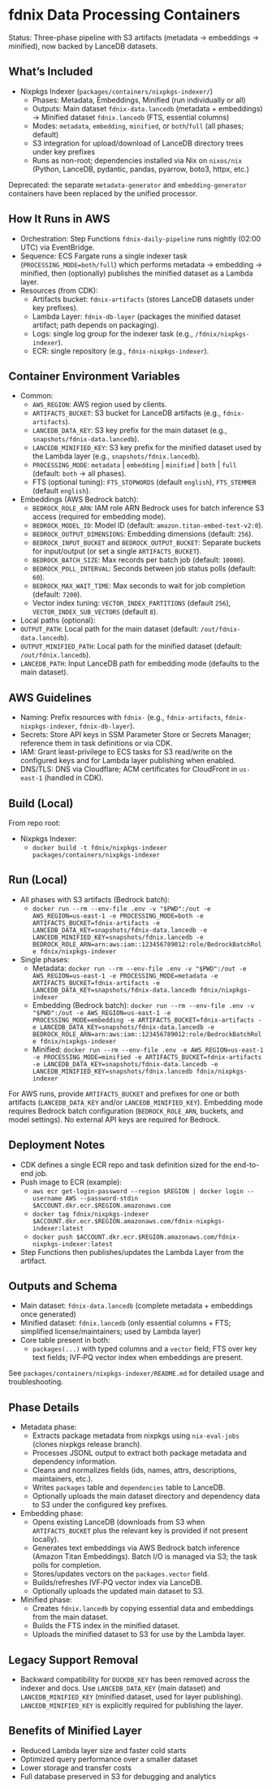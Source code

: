 # fdnix Data Processing Containers

Status: Three-phase pipeline with S3 artifacts (metadata → embeddings → minified), now backed by LanceDB datasets.

## What’s Included

- Nixpkgs Indexer (`packages/containers/nixpkgs-indexer/`)
  - Phases: Metadata, Embeddings, Minified (run individually or all)
  - Outputs: Main dataset `fdnix-data.lancedb` (metadata + embeddings) → Minified dataset `fdnix.lancedb` (FTS, essential columns)
  - Modes: `metadata`, `embedding`, `minified`, or `both`/`full` (all phases; default)
  - S3 integration for upload/download of LanceDB directory trees under key prefixes
  - Runs as non-root; dependencies installed via Nix on `nixos/nix` (Python, LanceDB, pydantic, pandas, pyarrow, boto3, httpx, etc.)

Deprecated: the separate `metadata-generator` and `embedding-generator` containers have been replaced by the unified processor.

## How It Runs in AWS

- Orchestration: Step Functions `fdnix-daily-pipeline` runs nightly (02:00 UTC) via EventBridge.
- Sequence: ECS Fargate runs a single indexer task (`PROCESSING_MODE=both/full`) which performs metadata → embedding → minified, then (optionally) publishes the minified dataset as a Lambda layer.
- Resources (from CDK):
  - Artifacts bucket: `fdnix-artifacts` (stores LanceDB datasets under key prefixes).
  - Lambda Layer: `fdnix-db-layer` (packages the minified dataset artifact; path depends on packaging).
  - Logs: single log group for the indexer task (e.g., `/fdnix/nixpkgs-indexer`).
  - ECR: single repository (e.g., `fdnix-nixpkgs-indexer`).

## Container Environment Variables

- Common:
  - `AWS_REGION`: AWS region used by clients.
  - `ARTIFACTS_BUCKET`: S3 bucket for LanceDB artifacts (e.g., `fdnix-artifacts`).
  - `LANCEDB_DATA_KEY`: S3 key prefix for the main dataset (e.g., `snapshots/fdnix-data.lancedb`).
  - `LANCEDB_MINIFIED_KEY`: S3 key prefix for the minified dataset used by the Lambda layer (e.g., `snapshots/fdnix.lancedb`).
  - `PROCESSING_MODE`: `metadata` | `embedding` | `minified` | `both` | `full` (default: `both` → all phases).
  - FTS (optional tuning): `FTS_STOPWORDS` (default `english`), `FTS_STEMMER` (default `english`).
- Embeddings (AWS Bedrock batch):
  - `BEDROCK_ROLE_ARN`: IAM role ARN Bedrock uses for batch inference S3 access (required for embedding mode).
  - `BEDROCK_MODEL_ID`: Model ID (default: `amazon.titan-embed-text-v2:0`).
  - `BEDROCK_OUTPUT_DIMENSIONS`: Embedding dimensions (default: `256`).
  - `BEDROCK_INPUT_BUCKET` and `BEDROCK_OUTPUT_BUCKET`: Separate buckets for input/output (or set a single `ARTIFACTS_BUCKET`).
  - `BEDROCK_BATCH_SIZE`: Max records per batch job (default: `10000`).
  - `BEDROCK_POLL_INTERVAL`: Seconds between job status polls (default: `60`).
  - `BEDROCK_MAX_WAIT_TIME`: Max seconds to wait for job completion (default: `7200`).
  - Vector index tuning: `VECTOR_INDEX_PARTITIONS` (default `256`), `VECTOR_INDEX_SUB_VECTORS` (default `8`).
- Local paths (optional):
- `OUTPUT_PATH`: Local path for the main dataset (default: `/out/fdnix-data.lancedb`).
- `OUTPUT_MINIFIED_PATH`: Local path for the minified dataset (default: `/out/fdnix.lancedb`).
- `LANCEDB_PATH`: Input LanceDB path for embedding mode (defaults to the main dataset).

## AWS Guidelines

- Naming: Prefix resources with `fdnix-` (e.g., `fdnix-artifacts`, `fdnix-nixpkgs-indexer`, `fdnix-db-layer`).
- Secrets: Store API keys in SSM Parameter Store or Secrets Manager; reference them in task definitions or via CDK.
- IAM: Grant least-privilege to ECS tasks for S3 read/write on the configured keys and for Lambda layer publishing when enabled.
- DNS/TLS: DNS via Cloudflare; ACM certificates for CloudFront in `us-east-1` (handled in CDK).

## Build (Local)

From repo root:

- Nixpkgs Indexer:
  - `docker build -t fdnix/nixpkgs-indexer packages/containers/nixpkgs-indexer`

## Run (Local)

- All phases with S3 artifacts (Bedrock batch):
  - `docker run --rm --env-file .env -v "$PWD":/out -e AWS_REGION=us-east-1 -e PROCESSING_MODE=both -e ARTIFACTS_BUCKET=fdnix-artifacts -e LANCEDB_DATA_KEY=snapshots/fdnix-data.lancedb -e LANCEDB_MINIFIED_KEY=snapshots/fdnix.lancedb -e BEDROCK_ROLE_ARN=arn:aws:iam::123456789012:role/BedrockBatchRole fdnix/nixpkgs-indexer`
- Single phases:
  - Metadata: `docker run --rm --env-file .env -v "$PWD":/out -e AWS_REGION=us-east-1 -e PROCESSING_MODE=metadata -e ARTIFACTS_BUCKET=fdnix-artifacts -e LANCEDB_DATA_KEY=snapshots/fdnix-data.lancedb fdnix/nixpkgs-indexer`
  - Embedding (Bedrock batch): `docker run --rm --env-file .env -v "$PWD":/out -e AWS_REGION=us-east-1 -e PROCESSING_MODE=embedding -e ARTIFACTS_BUCKET=fdnix-artifacts -e LANCEDB_DATA_KEY=snapshots/fdnix-data.lancedb -e BEDROCK_ROLE_ARN=arn:aws:iam::123456789012:role/BedrockBatchRole fdnix/nixpkgs-indexer`
  - Minified: `docker run --rm --env-file .env -e AWS_REGION=us-east-1 -e PROCESSING_MODE=minified -e ARTIFACTS_BUCKET=fdnix-artifacts -e LANCEDB_DATA_KEY=snapshots/fdnix-data.lancedb -e LANCEDB_MINIFIED_KEY=snapshots/fdnix.lancedb fdnix/nixpkgs-indexer`

For AWS runs, provide `ARTIFACTS_BUCKET` and prefixes for one or both artifacts (`LANCEDB_DATA_KEY` and/or `LANCEDB_MINIFIED_KEY`). Embedding mode requires Bedrock batch configuration (`BEDROCK_ROLE_ARN`, buckets, and model settings). No external API keys are required for Bedrock.

## Deployment Notes

- CDK defines a single ECR repo and task definition sized for the end-to-end job.
- Push image to ECR (example):
  - `aws ecr get-login-password --region $REGION | docker login --username AWS --password-stdin $ACCOUNT.dkr.ecr.$REGION.amazonaws.com`
  - `docker tag fdnix/nixpkgs-indexer $ACCOUNT.dkr.ecr.$REGION.amazonaws.com/fdnix-nixpkgs-indexer:latest`
  - `docker push $ACCOUNT.dkr.ecr.$REGION.amazonaws.com/fdnix-nixpkgs-indexer:latest`
- Step Functions then publishes/updates the Lambda Layer from the artifact.

## Outputs and Schema

- Main dataset: `fdnix-data.lancedb` (complete metadata + embeddings once generated)
- Minified dataset: `fdnix.lancedb` (only essential columns + FTS; simplified license/maintainers; used by Lambda layer)
- Core table present in both:
  - `packages(...)` with typed columns and a `vector` field; FTS over key text fields; IVF‑PQ vector index when embeddings are present.

See `packages/containers/nixpkgs-indexer/README.md` for detailed usage and troubleshooting.

## Phase Details

- Metadata phase:
  - Extracts package metadata from nixpkgs using `nix-eval-jobs` (clones nixpkgs release branch).
  - Processes JSONL output to extract both package metadata and dependency information.
  - Cleans and normalizes fields (ids, names, attrs, descriptions, maintainers, etc.).
  - Writes `packages` table and `dependencies` table to LanceDB.
  - Optionally uploads the main dataset directory and dependency data to S3 under the configured key prefixes.
- Embedding phase:
  - Opens existing LanceDB (downloads from S3 when `ARTIFACTS_BUCKET` plus the relevant key is provided if not present locally).
  - Generates text embeddings via AWS Bedrock batch inference (Amazon Titan Embeddings). Batch I/O is managed via S3; the task polls for completion.
  - Stores/updates vectors on the `packages.vector` field.
  - Builds/refreshes IVF‑PQ vector index via LanceDB.
  - Optionally uploads the updated main dataset to S3.
- Minified phase:
  - Creates `fdnix.lancedb` by copying essential data and embeddings from the main dataset.
  - Builds the FTS index in the minified dataset.
  - Uploads the minified dataset to S3 for use by the Lambda layer.

## Legacy Support Removal

- Backward compatibility for `DUCKDB_KEY` has been removed across the indexer and docs. Use `LANCEDB_DATA_KEY` (main dataset) and `LANCEDB_MINIFIED_KEY` (minified dataset, used for layer publishing). `LANCEDB_MINIFIED_KEY` is explicitly required for publishing the layer.

## Benefits of Minified Layer

- Reduced Lambda layer size and faster cold starts
- Optimized query performance over a smaller dataset
- Lower storage and transfer costs
- Full database preserved in S3 for debugging and analytics
